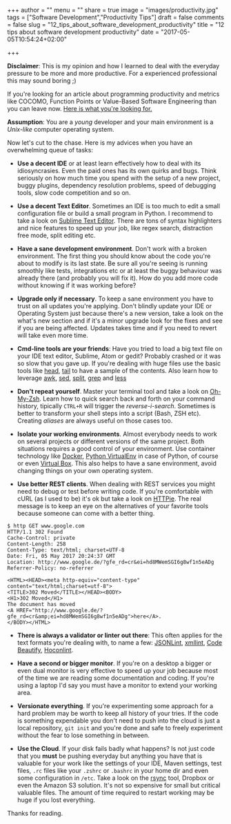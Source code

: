 +++
author = ""
menu = ""
share = true
image = "images/productivity.jpg"
tags = ["Software Development","Productivity Tips"]
draft = false
comments = false
slug = "12_tips_about_software_development_productivity"
title = "12 tips about software development productivity"
date = "2017-05-05T10:54:24+02:00"

+++

__Disclaimer__: This is my opinion and how I learned to deal with the everyday pressure to be more and more productive. For a experienced professional this may sound boring ;)


If you're looking for an article about programming productivity and metrics like COCOMO, Function Points or Value-Based Software Engineering than you can leave now. [Here is what you're looking for.](https://en.wikipedia.org/wiki/Programming_productivity)

__Assumption__: You are a _young_ developer and your main environment is a _Unix-like_ computer operating system.

Now let's cut to the chase. Here is my advices when you have an overwhelming queue of tasks:

* __Use a decent IDE__ or at least learn effectively how to deal with its idiosyncrasies. Even the paid ones has its own quirks and bugs. Think seriously on how much time you spend with the setup of a new project, buggy plugins, dependency resolution problems, speed of debugging tools, slow code competition and so on.

* __Use a decent Text Editor__. Sometimes an IDE is too much to edit a small configuration file or build a small program in Python. I recommend to take a look on [Sublime Text Editor](https://www.sublimetext.com/). There are tons of syntax highlighters and nice features to speed up your job, like regex search, distraction free mode, split editing etc.

* __Have a sane development environment__. Don't work with a broken environment. The first thing you should know about the code you're about to modify is its last state. Be sure all you're seeing is running smoothly like tests, integrations etc or at least the buggy behaviour was already there (and probably you will fix it). How do you add more code without knowing if it was working before?

* __Upgrade only if necessary__. To keep a sane environment you have to trust on all updates you're applying. Don't blindly update your IDE or Operating System just because there's a new version, take a look on the what's new section and if it's a minor upgrade look for the fixes and see if you are being affected. Updates takes time and if you need to revert will take even more time.

* __Cmd-line tools are your friends__: Have you tried to load a big text file on your IDE text editor, Sublime, Atom or gedit? Probably crashed or it was so slow that you gave up. If you're dealing with huge files use the basic tools like [head](http://), [tail](http://) to have a sample of the contents. Also learn how to leverage [awk](http://), [sed](http://), [split](http://), [grep](http://) and [less](http://)

* __Don't repeat yourself__. Master your terminal tool and take a look on [Oh-My-Zsh](https://github.com/robbyrussell/oh-my-zsh). Learn how to quick search back and forth on your command history, tipically `CTRL+R` will trigger the _reverse-i-search_. Sometimes is better to transform your shell steps into a script (Bash, ZSH etc). Creating _aliases_ are always useful on those cases too.

* __Isolate your working environments__. Almost everybody needs to work on several projects or different versions of the same project. Both situations requires a good control of your environment. Use container technology like [Docker](http://), [Python VirtualEnv](https://virtualenv.pypa.io/en/stable/) in case of Python, of course or even [Virtual Box](https://www.virtualbox.org/). This also helps to have a sane environment, avoid changing things on your own operating system.

* __Use better REST clients__. When dealing with REST services you might need to debug or test before writing code. If you're comfortable with cURL (as I used to be) it's ok but take a look on [HTTPie](https://httpie.org/). The real message is to keep an eye on the alternatives of your favorite tools because someone can come with a better thing.


```
$ http GET www.google.com
HTTP/1.1 302 Found
Cache-Control: private
Content-Length: 258
Content-Type: text/html; charset=UTF-8
Date: Fri, 05 May 2017 20:24:37 GMT
Location: http://www.google.de/?gfe_rd=cr&ei=hd8MWemSGI6g8wf1n5eADg
Referrer-Policy: no-referrer

<HTML><HEAD><meta http-equiv="content-type" content="text/html;charset=utf-8">
<TITLE>302 Moved</TITLE></HEAD><BODY>
<H1>302 Moved</H1>
The document has moved
<A HREF="http://www.google.de/?gfe_rd=cr&amp;ei=hd8MWemSGI6g8wf1n5eADg">here</A>.
</BODY></HTML>
```

* __There is always a validator or linter out there__: This often applies for the text formats you're dealing with, to name a few: [JSONLint](https://jsonlint.com/), [xmllint](https://linux.die.net/man/1/xmllint), [Code Beautify](http://codebeautify.org/xmlvalidator), [Hoconlint](http://www.hoconlint.com/).

* __Have a second or bigger monitor__. If you're on a desktop a bigger or even dual monitor is very effective to speed up your job because most of the time we are reading some documentation and coding. If you're using a laptop I'd say you must have a monitor to extend your working area.

* __Versionate everything__. If you're experimenting some approach for a hard problem may be worth to keep all history of your tries. If the code is something expendable you don't need to push into the cloud is just a local repository, `git init` and you're done and safe to freely experiment without the fear to lose something in between.

* __Use the Cloud__. If your disk fails badly what happens? Is not just code that you __must__ be pushing everyday but anything you have that is valuable for your work like the settings of your IDE, Maven settings, test files, `.rc` files like your `.zshrc` or `.bashrc` in your home dir and even some configuration in `/etc`. Take a look on the [rsync]() tool, Dropbox or even the Amazon S3 solution. It's not so expensive for small but critical valuable files. The amount of time required to restart working may be huge if you lost everything.


Thanks for reading. 